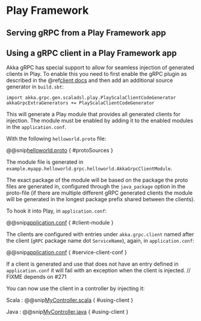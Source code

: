 # Play Framework


## Serving gRPC from a Play Framework app




## Using a gRPC client in a Play Framework app

Akka gRPC has special support to allow for seamless injection of generated clients in Play. To enable this you
need to first enable the gRPC plugin as described in the @ref[client docs](client.md) and then add an additional
source generator in `build.sbt`:

```
import akka.grpc.gen.scaladsl.play.PlayScalaClientCodeGenerator
akkaGrpcExtraGenerators += PlayScalaClientCodeGenerator
```

This will generate a Play module that provides all generated clients for injection. The module must be enabled
by adding it to the enabled modules in the `application.conf`.

With the following `helloworld.proto` file:

@@snip[helloworld.proto]($root$/../play-interop-test-scala/src/main/protobuf/helloworld.proto) { #protoSources }

The module file is generated in `example.myapp.helloworld.grpc.helloworld.AkkaGrpcClientModule`.

The exact package of the module will be based on the package the proto files are generated in, configured through
the `java_package` option in the proto-file (if there are multiple different gRPC generated clients the module will
be generated in the longest package prefix shared between the clients).

To hook it into Play, in `application.conf`:

@@snip[application.conf]($root$/../play-interop-test-scala/src/main/resources/application.conf) { #client-module }

The clients are configured with entries under `akka.grpc.client` named after the client (`gRPC` package name dot `ServiceName`),
again, in `application.conf`:

@@snip[application.conf]($root$/../play-interop-test-scala/src/main/resources/application.conf) { #service-client-conf }

If a client is generated and use that does not have an entry defined in `application.conf` it will fail with an exception
when the client is injected. // FIXME depends on #271

You can now use the client in a controller by injecting it:

Scala
:   @@snip[MyController.scala]($root$/../play-interop-test-scala/src/main/scala/controllers/MyController.scala) { #using-client }

Java
:   @@snip[MyController.java]($root$/../play-interop-test-java/src/main/java/controllers/MyController.java) { #using-client }

